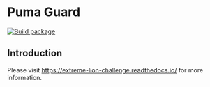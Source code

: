 # Puma Guard

[![Build
package](https://github.com/nicolasbock/extreme-lion-challenge/actions/workflows/package.yaml/badge.svg)](https://github.com/nicolasbock/extreme-lion-challenge/actions/workflows/package.yaml)

## Introduction

Please visit <https://extreme-lion-challenge.readthedocs.io/> for more information.

